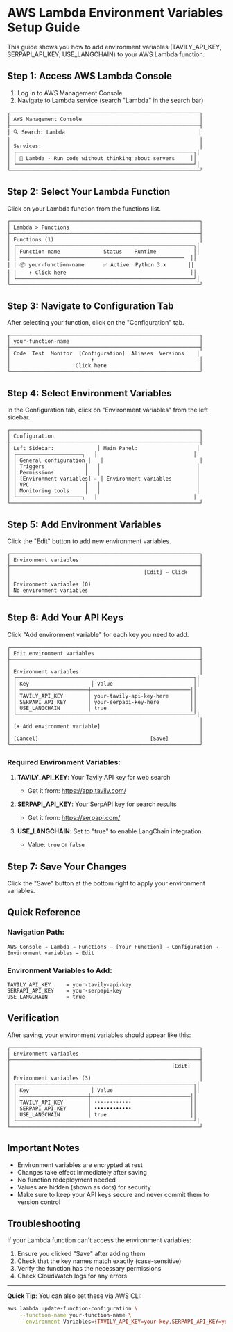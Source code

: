 # AWS Lambda Environment Variables Setup Guide

This guide shows you how to add environment variables (TAVILY_API_KEY, SERPAPI_API_KEY, USE_LANGCHAIN) to your AWS Lambda function.

## Step 1: Access AWS Lambda Console

1. Log in to AWS Management Console
2. Navigate to Lambda service (search "Lambda" in the search bar)

```
┌─────────────────────────────────────────────────────────────┐
│ AWS Management Console                                      │
├─────────────────────────────────────────────────────────────┤
│ 🔍 Search: Lambda                                           │
│                                                             │
│ Services:                                                   │
│ ┌─────────────────────────────────────────────────────────┐│
│ │ 🔧 Lambda - Run code without thinking about servers     ││
│ └─────────────────────────────────────────────────────────┘│
└─────────────────────────────────────────────────────────────┘
```

## Step 2: Select Your Lambda Function

Click on your Lambda function from the functions list.

```
┌─────────────────────────────────────────────────────────────┐
│ Lambda > Functions                                          │
├─────────────────────────────────────────────────────────────┤
│ Functions (1)                                               │
│ ┌─────────────────────────────────────────────────────────┐│
│ │ Function name              Status    Runtime            ││
│ │ ─────────────────────────────────────────────────────  ││
│ │ 📦 your-function-name      ✅ Active  Python 3.x       ││
│ │    ↑ Click here                                        ││
│ └─────────────────────────────────────────────────────────┘│
└─────────────────────────────────────────────────────────────┘
```

## Step 3: Navigate to Configuration Tab

After selecting your function, click on the "Configuration" tab.

```
┌─────────────────────────────────────────────────────────────┐
│ your-function-name                                          │
├─────────────────────────────────────────────────────────────┤
│ Code  Test  Monitor  [Configuration]  Aliases  Versions    │
│                          ↑                                  │
│                     Click here                              │
└─────────────────────────────────────────────────────────────┘
```

## Step 4: Select Environment Variables

In the Configuration tab, click on "Environment variables" from the left sidebar.

```
┌─────────────────────────────────────────────────────────────┐
│ Configuration                                               │
├─────────────────────────────────────────────────────────────┤
│ Left Sidebar:              │ Main Panel:                   │
│ ┌─────────────────────┐   │                               │
│ │ General configuration │   │                               │
│ │ Triggers             │   │                               │
│ │ Permissions          │   │                               │
│ │ [Environment variables] ← │ Environment variables        │
│ │ VPC                  │   │                               │
│ │ Monitoring tools     │   │                               │
│ └─────────────────────┐   │                               │
└─────────────────────────────────────────────────────────────┘
```

## Step 5: Add Environment Variables

Click the "Edit" button to add new environment variables.

```
┌─────────────────────────────────────────────────────────────┐
│ Environment variables                                       │
├─────────────────────────────────────────────────────────────┤
│                                           [Edit] ← Click    │
│                                                             │
│ Environment variables (0)                                   │
│ No environment variables                                    │
└─────────────────────────────────────────────────────────────┘
```

## Step 6: Add Your API Keys

Click "Add environment variable" for each key you need to add.

```
┌─────────────────────────────────────────────────────────────┐
│ Edit environment variables                                  │
├─────────────────────────────────────────────────────────────┤
│                                                             │
│ Environment variables                                       │
│ ┌─────────────────────────────────────────────────────────┐│
│ │ Key                    │ Value                          ││
│ │ ──────────────────────┼────────────────────────────────││
│ │ TAVILY_API_KEY        │ your-tavily-api-key-here       ││
│ │ SERPAPI_API_KEY       │ your-serpapi-key-here          ││
│ │ USE_LANGCHAIN         │ true                           ││
│ └─────────────────────────────────────────────────────────┘│
│                                                             │
│ [+ Add environment variable]                                │
│                                                             │
│ [Cancel]                                    [Save]          │
└─────────────────────────────────────────────────────────────┘
```

### Required Environment Variables:

1. **TAVILY_API_KEY**: Your Tavily API key for web search
   - Get it from: https://app.tavily.com/
   
2. **SERPAPI_API_KEY**: Your SerpAPI key for search results
   - Get it from: https://serpapi.com/
   
3. **USE_LANGCHAIN**: Set to "true" to enable LangChain integration
   - Value: `true` or `false`

## Step 7: Save Your Changes

Click the "Save" button at the bottom right to apply your environment variables.

## Quick Reference

### Navigation Path:
```
AWS Console → Lambda → Functions → [Your Function] → Configuration → Environment variables → Edit
```

### Environment Variables to Add:
```
TAVILY_API_KEY     = your-tavily-api-key
SERPAPI_API_KEY    = your-serpapi-key
USE_LANGCHAIN      = true
```

## Verification

After saving, your environment variables should appear like this:

```
┌─────────────────────────────────────────────────────────────┐
│ Environment variables                                       │
├─────────────────────────────────────────────────────────────┤
│                                                    [Edit]   │
│                                                             │
│ Environment variables (3)                                   │
│ ┌─────────────────────────────────────────────────────────┐│
│ │ Key                    │ Value                          ││
│ │ ──────────────────────┼────────────────────────────────││
│ │ TAVILY_API_KEY        │ ••••••••••••                   ││
│ │ SERPAPI_API_KEY       │ ••••••••••••                   ││
│ │ USE_LANGCHAIN         │ true                           ││
│ └─────────────────────────────────────────────────────────┘│
└─────────────────────────────────────────────────────────────┘
```

## Important Notes

- Environment variables are encrypted at rest
- Changes take effect immediately after saving
- No function redeployment needed
- Values are hidden (shown as dots) for security
- Make sure to keep your API keys secure and never commit them to version control

## Troubleshooting

If your Lambda function can't access the environment variables:
1. Ensure you clicked "Save" after adding them
2. Check that the key names match exactly (case-sensitive)
3. Verify the function has the necessary permissions
4. Check CloudWatch logs for any errors

---

**Quick Tip**: You can also set these via AWS CLI:
```bash
aws lambda update-function-configuration \
    --function-name your-function-name \
    --environment Variables={TAVILY_API_KEY=your-key,SERPAPI_API_KEY=your-key,USE_LANGCHAIN=true}
```